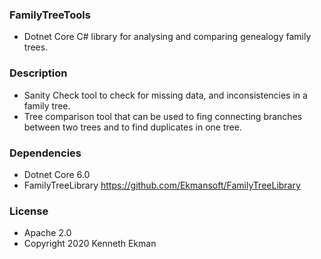 ### FamilyTreeTools
- Dotnet Core C# library for analysing and comparing genealogy family trees.

### Description
- Sanity Check tool to check for missing data, and inconsistencies in a family tree.
- Tree comparison tool that can be used to fing connecting branches between two trees and to find duplicates in one tree.

### Dependencies
- Dotnet Core 6.0
- FamilyTreeLibrary https://github.com/Ekmansoft/FamilyTreeLibrary

### License 
- Apache 2.0
- Copyright 2020 Kenneth Ekman